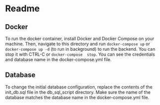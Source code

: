 # Readme

## Docker

To run the docker container, install Docker and Docker Compose on your
machine. Then, navigate to this directory and run `docker-compose up` or
`docker-compose up -d` (to run in background) to run the backend. You
can stop it with CTRL-C or `docker-compose  stop`. You can see the
credentials and database name in the docker-compose.yml file.

## Database

To change the initial database configuration, replace the contents of
the init_db.sql file in the db_sql_script directory. Make sure the name
of the database matches the database name in the docker-compose.yml
file.
